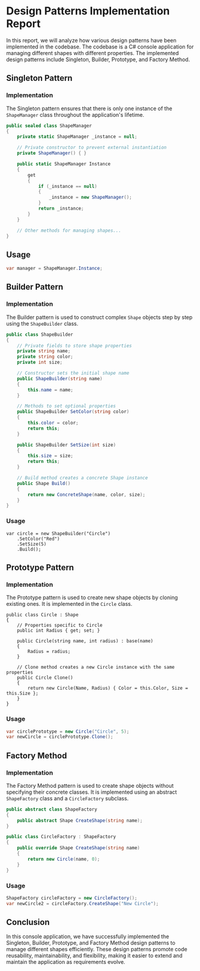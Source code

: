 # Design Patterns Implementation Report

In this report, we will analyze how various design patterns have been implemented in the codebase. The codebase is a C# console application for managing different shapes with different properties. The implemented design patterns include Singleton, Builder, Prototype, and Factory Method.

## Singleton Pattern

### Implementation
The Singleton pattern ensures that there is only one instance of the `ShapeManager` class throughout the application's lifetime.

```csharp
public sealed class ShapeManager
{
    private static ShapeManager _instance = null;

    // Private constructor to prevent external instantiation
    private ShapeManager() { }

    public static ShapeManager Instance
    {
        get
        {
            if (_instance == null)
            {
                _instance = new ShapeManager();
            }
            return _instance;
        }
    }

    // Other methods for managing shapes...
}
```

## Usage
```csharp
var manager = ShapeManager.Instance;
```
## Builder Pattern
### Implementation
The Builder pattern is used to construct complex `Shape` objects step by step using the `ShapeBuilder` class.
```csharp
public class ShapeBuilder
{
    // Private fields to store shape properties
    private string name;
    private string color;
    private int size;

    // Constructor sets the initial shape name
    public ShapeBuilder(string name)
    {
        this.name = name;
    }

    // Methods to set optional properties
    public ShapeBuilder SetColor(string color)
    {
        this.color = color;
        return this;
    }

    public ShapeBuilder SetSize(int size)
    {
        this.size = size;
        return this;
    }

    // Build method creates a concrete Shape instance
    public Shape Build()
    {
        return new ConcreteShape(name, color, size);
    }
}
```
### Usage
```chsarp
var circle = new ShapeBuilder("Circle")
    .SetColor("Red")
    .SetSize(5)
    .Build();
```
## Prototype Pattern
### Implementation
The Prototype pattern is used to create new shape objects by cloning existing ones. It is implemented in the `Circle` class.
```chsarp
public class Circle : Shape
{
    // Properties specific to Circle
    public int Radius { get; set; }

    public Circle(string name, int radius) : base(name)
    {
        Radius = radius;
    }

    // Clone method creates a new Circle instance with the same properties
    public Circle Clone()
    {
        return new Circle(Name, Radius) { Color = this.Color, Size = this.Size };
    }
}
```
### Usage
```csharp
var circlePrototype = new Circle("Circle", 5);
var newCircle = circlePrototype.Clone();
```
## Factory Method
### Implementation
The Factory Method pattern is used to create shape objects without specifying their concrete classes. It is implemented using an abstract `ShapeFactory` class and a `CircleFactory` subclass.
```csharp
public abstract class ShapeFactory
{
    public abstract Shape CreateShape(string name);
}

public class CircleFactory : ShapeFactory
{
    public override Shape CreateShape(string name)
    {
        return new Circle(name, 0);
    }
}
```
### Usage
```csharp
ShapeFactory circleFactory = new CircleFactory();
var newCircle2 = circleFactory.CreateShape("New Circle");
```
## Conclusion
In this console application, we have successfully implemented the Singleton, Builder, Prototype, and Factory Method design patterns to manage different shapes efficiently. These design patterns promote code reusability, maintainability, and flexibility, making it easier to extend and maintain the application as requirements evolve.

